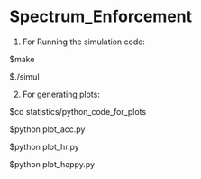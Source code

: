 # Spectrum_Enforcement

1) For Running the simulation code:

$make

$./simul

2) For generating plots:

$cd statistics/python_code_for_plots

$python plot_acc.py

$python plot_hr.py

$python plot_happy.py
